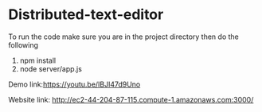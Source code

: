 # Distributed-text-editor

To run the code make sure you are in the project directory then do the following


1. npm install 
2. node server/app.js 

Demo link:https://youtu.be/IBJl47d9Uno


Website link: http://ec2-44-204-87-115.compute-1.amazonaws.com:3000/
